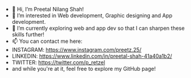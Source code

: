 - 👋 Hi, I’m Preetal Nilang Shah!
- 👀 I’m interested in Web development, Graphic designing and App development.
- 🌱 I’m currently exploring web and app dev so that I can sharpen these skills further!
- 📫 You can contact me here:
- INSTAGRAM: https://www.instagram.com/preetz.25/
- LINKEDIN: https://www.linkedin.com/in/preetal-shah-41a40a1b2/
- TWITTER: https://twitter.com/p_retzel
- and while you're at it, feel free to explore my GitHub page!
